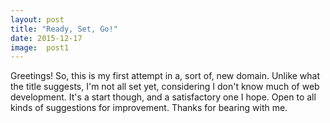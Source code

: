 ```yaml
---
layout: post
title: "Ready, Set, Go!"
date: 2015-12-17
image:  post1
---
```


Greetings!
So, this is my first attempt in a, sort of, new domain. Unlike what the title suggests, I'm not all set yet, considering I don't know much of web development. It's a start though, and a satisfactory one I hope.
Open to all kinds of suggestions for improvement. Thanks for bearing with me.
